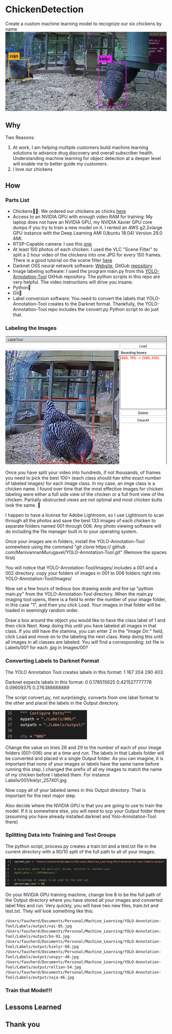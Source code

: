 # ChickenDetection

Create a custom machine learning model to recognize our six chickens by name
![Two Chickens](https://github.com/DennisFaucher/ChickenDetection/blob/master/Images/Jaja%20Kielyr.png)

## Why

Two Reasons:
1) At work, I am helping multiple customers build machine learning solutions to advance drug discovery and overall subscriber health. Understanding machine learning for object detection at a deeper level will enable me to better guide my customers.
2) I love our chickens

## How

### Parts List

* Chickens🙂🐓: We ordered our chickens as chicks [here](https://www.mypetchicken.com/catalog/Baby-Chicks-c36.aspx)
* Access to an NVIDIA GPU with enough video RAM for training: My laptop does not have an NVIDIA GPU, my NVIDIA Xavier GPU core dumps if you try to train a new model on it.  I rented an AWS g2.2xlarge GPU instance with the Deep Learning AMI (Ubuntu 18.04) Version 29.0 AMI.
* RTSP-Capable camera: I use this [one](https://www.amazon.com/gp/product/B07GSS4ZHK/ref=ppx_yo_dt_b_asin_title_o05_s00?ie=UTF8&psc=1) 
* At least 100 photos of each chicken: I used the VLC "Scene Filter" to split a 2 hour video of the chickens into one JPG for every 150 frames. There is a good tutorial on the scene filter [here](https://www.isimonbrown.co.uk/vlc-export-frames/)
* Darknet OSS neural network software: [Website](https://pjreddie.com/darknet/), GitGub [repository](https://github.com/pjreddie/darknet)
* Image labeling software: I used the program main.py from this [YOLO-Annotation-Tool](https://github.com/ManivannanMurugavel/YOLO-Annotation-Tool) GitHub repository. The python scripts in this repo are very helpful. The video instructions will drive you insane.
* Python🐍
* Git🐙
* Label conversion software: You need to convert the labels that YOLO-Annotation-Tool creates to the Darknet format. Thankfully, the YOLO-Annotation-Tool repo includes the convert.py Python script to do just that.
### Labeling the Images

![Kielyr Label](https://github.com/DennisFaucher/ChickenDetection/blob/master/Images/Kielyr%20Label.png)


Once you have split your video into hundreds, if not thousands, of frames you need to pick the best 100+ (each class should hav ethe exact number of labeled images) for each image class. In my case, an imge class is a chicken name. I found over time that the most effective images for chicken labeling were either a full side view of the chicken or a full front view of the chicken. Partially obstructed views are not optimal and most chicken butts look the same. 🙂


I happen to have a license for Adobe Lightroom, so I use Lightroom to scan through all the photos and save the best 133 images of each chicken to separate folders named 001 through 006. Any photo viewing software will do including the file manager built in to your operating system.


Once your images are in folders, install the YOLO-Annotation-Tool somewhere using the command "git clone https:// github . com/ManivannanMurugavel/YOLO-Annotation-Tool.git" (Remove the spaces first)


You will notice that YOLO-Annotation-Tool/Images/ includes a 001 and a 002 directory. copy your folders of images in 001 to 006 folders right into YOLO-Annotation-Tool/Images/


Now set a few hours of tedious box drawing aside and fire up "python main.py" from the YOLO-Annotation-Tool directory. When the main.py imaging tool opens, there is a field to enter the number of your image folder, in this case "1", and then you click Load. Your images in that folder will be loaded in seemingly random order.


Draw a box around the object you would like to have the class label of 1 and then click Next. Keep doing this until you have labeled all images in that class. If you still have the stamina, you can enter 2 in the "Image Dir:" field, click Load and move on to the labeling the next class. Keep doing this until all images in all classes are labeled. You will find a corresponding .txt file in Labels/00? for each .jpg in Images/00?


### Converting Labels to Darknet Format

The YOLO Annotation Tool creates labels in this format:
1
167 204 290 403

Darknet expects labels in this format:
0 0.178515625 0.421527777778 0.09609375 0.276388888889

The script convert.py, not surprisingly, converts from one label format to the other and placel the labels in the Output directory.

![convert.py](https://github.com/DennisFaucher/ChickenDetection/blob/master/Images/convert.py.png)

Change the value on lines 26 and 29 to the number of each of your image folders (001-006) one at a time and run. The labels in that Labels folder will be converted and placed in a single Output folder. As you can imagine, it is important that none of your images or labels have the same name before running this step. I changed the prefix of all my images to match the name of my chicken before I labeled them. For instance Labels/001/kielyr_257401.jpg

Now copy all of your labeled iames in this Output directory. That is important for the next major step.

Also decide where the NVIDIA GPU is that you are going to use to train the model. If it is somewhere else, you will need to scp your Output folder there (assuming you have already installed darknet and Yolo-Annotation-Tool there) 

### Splitting Data into Training and Test Groups

The python script, process.py creates a train.txt and a test.txt file in the current directory with a 90/10 split of the full path to all of your images.

![process.py](https://github.com/DennisFaucher/ChickenDetection/blob/master/Images/process.py.png)

On your NVIDIA GPU training machine, change line 8 to be the full path of the Output directory where you have stored all your images and converted label files and run. Very quickly, you will have two new files, train.txt and test.txt. They will look something like this:

````[Javascript]
/Users/faucherd/Documents/Personal/Machine_Learning/YOLO-Annotation-Tool/Labels/output/nai-85.jpg
/Users/faucherd/Documents/Personal/Machine_Learning/YOLO-Annotation-Tool/Labels/output/bo-91.jpg
/Users/faucherd/Documents/Personal/Machine_Learning/YOLO-Annotation-Tool/Labels/output/kielyr-68.jpg
/Users/faucherd/Documents/Personal/Machine_Learning/YOLO-Annotation-Tool/Labels/output/vespyr-40.jpg
/Users/faucherd/Documents/Personal/Machine_Learning/YOLO-Annotation-Tool/Labels/output/rellian-54.jpg
/Users/faucherd/Documents/Personal/Machine_Learning/YOLO-Annotation-Tool/Labels/output/zaja-46.jpg
````

### Train that Model!!!


## Lessons Learned
## Thank you
